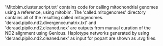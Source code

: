 'Mitobim.cluster.script.txt' contains code for calling mitochondrial genomes using a reference, using mitobim. The 'called.mitogenomes' directory contains all of the resulting called mitogenomes. 'deraad.pipilo.nd2.divergence.matrix.txt' and 'deraad.pipilo.nd2.cleaned.nex' are outputs from manual curation of the ND2 alignment using Genious. Haplotype networks generated by using 'deraad.pipilo.nd2.cleaned.nex' as input for popart are shown as .svg files.
